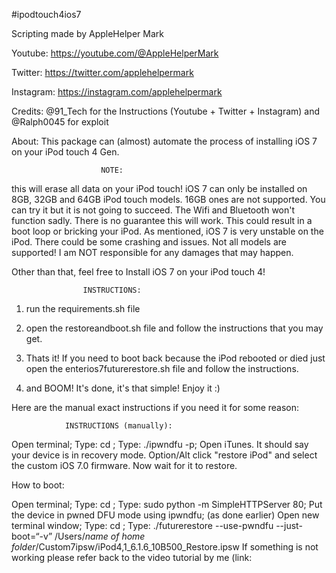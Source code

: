 #ipodtouch4ios7

Scripting made by AppleHelper Mark

Youtube: https://youtube.com/@AppleHelperMark

Twitter: https://twitter.com/applehelpermark

Instagram: https://instagram.com/applehelpermark

Credits: @91_Tech for the Instructions (Youtube + Twitter + Instagram) and @Ralph0045 for exploit

About: This package can (almost) automate the process of installing iOS 7 on your iPod touch 4 Gen.				



						NOTE: 



this will erase all data on your iPod touch! iOS 7 can only be installed on 8GB, 32GB and 64GB iPod touch models. 16GB ones are not supported. You can try it but it is not going to succeed. The Wifi and Bluetooth won't function sadly. There is no guarantee this will work. This could result in a boot loop or bricking your iPod. As mentioned, iOS 7 is very unstable on the iPod. There could be some crashing and issues. Not all models are supported! I am NOT responsible for any damages that may happen.




Other than that, feel free to Install iOS 7 on your iPod touch 4!



					INSTRUCTIONS:



1. run the requirements.sh file
2. open the restoreandboot.sh file and follow the instructions that you may get.
3. Thats it! If you need to boot back because the iPod rebooted or died just open the enterios7futurerestore.sh file and follow the instructions.

5. and BOOM! It's done, it's that simple! Enjoy it :)

Here are the manual exact instructions if you need it for some reason:


				INSTRUCTIONS (manually):

Open terminal;
Type: cd <path to ipwndfu folder>;
Type: ./ipwndfu -p;
Open iTunes. It should say your device is in recovery mode. Option/Alt click "restore iPod" and select the custom iOS 7.0 firmware.  Now wait for it to restore.

How to boot:

Open terminal;
Type: cd <path to Keys Server folder>;
Type: sudo python -m SimpleHTTPServer 80;
Put the device in pwned DFU mode using ipwndfu; (as done earlier)
Open new terminal window;
Type: cd <path to futurerestore folder>;
Type: ./futurerestore --use-pwndfu --just-boot=“-v” /Users/*name of home folder*/Custom7ipsw/iPod4,1_6.1.6_10B500_Restore.ipsw
If something is not working please refer back to the video tutorial by me (link:
